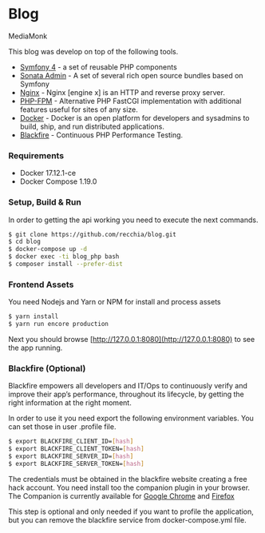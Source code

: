 # Blog
MediaMonk


This blog was develop on top of the following tools.

* [Symfony 4](http://symfony.com/) - a set of reusable PHP components
* [Sonata Admin](https://sonata-project.org/) - A set of several rich open source bundles based on Symfony
* [Nginx](https://nginx.org/en/) - Nginx [engine x] is an HTTP and reverse proxy server.
* [PHP-FPM](https://php-fpm.org/) - Alternative PHP FastCGI implementation with additional features useful for sites of any size.
* [Docker](https://www.docker.com/) - Docker is an open platform for developers and sysadmins to build, ship, and run distributed applications.
* [Blackfire](https://blackfire.io/) - Continuous PHP Performance Testing.

### Requirements

  - Docker 17.12.1-ce
  - Docker Compose 1.19.0
  
### Setup, Build & Run

In order to getting the api working you need to execute the next commands.

```sh
$ git clone https://github.com/recchia/blog.git
$ cd blog
$ docker-compose up -d
$ docker exec -ti blog_php bash
$ composer install --prefer-dist
```

### Frontend Assets

You need Nodejs and Yarn or NPM for install and process assets

```sh
$ yarn install
$ yarn run encore production
```

Next you should browse [http://127.0.0.1:8080](http://127.0.0.1:8080) to see the app running.

### Blackfire (Optional)

Blackfire empowers all developers and IT/Ops to continuously verify and improve their app’s
performance, throughout its lifecycle, by getting the right information at the right moment.

In order to use it you need export the following environment variables. You can set those in user .profile file.

```sh
$ export BLACKFIRE_CLIENT_ID=[hash]
$ export BLACKFIRE_CLIENT_TOKEN=[hash]
$ export BLACKFIRE_SERVER_ID=[hash]
$ export BLACKFIRE_SERVER_TOKEN=[hash]
```

The credentials must be obtained in the blackfire website creating a free hack account. 
You need install too the companion plugin in your browser. The Companion is currently 
available for [Google Chrome](https://blackfire.io/docs/integrations/chrome) and [Firefox](https://blackfire.io/docs/integrations/firefox)

This step is optional and only needed if you want to profile the application, but
you can remove the blackfire service from docker-compose.yml file.
